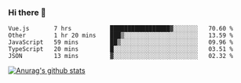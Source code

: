 ### Hi there 👋



<!--
**webB1an/webB1an** is a ✨ _special_ ✨ repository because its `README.md` (this file) appears on your GitHub profile.

Here are some ideas to get you started:

- 🔭 I’m currently working on ...
- 🌱 I’m currently learning ...
- 👯 I’m looking to collaborate on ...
- 🤔 I’m looking for help with ...
- 💬 Ask me about ...
- 📫 How to reach me: ...
- 😄 Pronouns: ...
- ⚡ Fun fact: ...
-->

<!--START_SECTION:waka-->
```text
Vue.js       7 hrs           █████████████████▓░░░░░░░   70.60 % 
Other        1 hr 20 mins    ███▒░░░░░░░░░░░░░░░░░░░░░   13.59 % 
JavaScript   59 mins         ██▒░░░░░░░░░░░░░░░░░░░░░░   09.96 % 
TypeScript   20 mins         █░░░░░░░░░░░░░░░░░░░░░░░░   03.51 % 
JSON         13 mins         ▓░░░░░░░░░░░░░░░░░░░░░░░░   02.32 % 
```
<!--END_SECTION:waka-->


[![Anurag's github stats](https://github-readme-stats.vercel.app/api?username=webB1an&show_icons=true&theme=radical)](https://github.com/anuraghazra/github-readme-stats)

